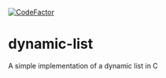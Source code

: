 [![CodeFactor](https://www.codefactor.io/repository/github/lureevar/dynamic-list/badge)](https://www.codefactor.io/repository/github/lurevar/dynamic-list)

# dynamic-list

A simple implementation of a dynamic list in C
